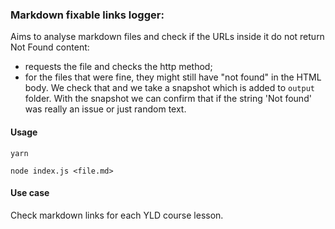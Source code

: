 ### Markdown fixable links logger:

Aims to analyse markdown files and check if the URLs inside it do not return Not Found content:

- requests the file and checks the http method;
- for the files that were fine, they might still have "not found" in the HTML body. We check that and we take a snapshot which is added to `output` folder. With the snapshot we can confirm that if the string 'Not found' was really an issue or just random text.

#### Usage

`yarn`

`node index.js <file.md>`

#### Use case

Check markdown links for each YLD course lesson.
